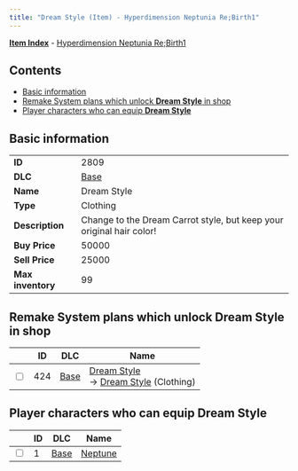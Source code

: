```yaml
---
title: "Dream Style (Item) - Hyperdimension Neptunia Re;Birth1"
---
```


[**Item Index**](/neptunia/rb1/item/index.html) - [Hyperdimension Neptunia Re;Birth1](/neptunia/rb1)

## Contents

- [Basic information](#basic-information)
- [Remake System plans which unlock **Dream Style** in shop](#remake-system-plans-which-unlock-dream-style-in-shop)
- [Player characters who can equip **Dream Style**](#player-characters-who-can-equip-dream-style)

## Basic information

|   |   |
| -- | -- |
| **ID** | 2809 |
| **DLC** | [Base](/neptunia/rb1/dlc/1-base.html) |
| **Name** | Dream Style |
| **Type** | Clothing |
| **Description** | Change to the Dream Carrot style, but keep your original hair color! |
| **Buy Price** | 50000 |
| **Sell Price** | 25000 |
| **Max inventory** | 99 |


## Remake System plans which unlock **Dream Style** in shop

|    | ID | DLC | Name |
| -- | -- | --- | ---- |
| <input type="checkbox" id="rb1-remake-1-424" class="trackbox" /> | 424 | [Base](/neptunia/rb1/dlc/1-base.html) | [Dream Style](/neptunia/rb1/remake/1-424-dream-style.html)<br /> → [Dream Style](/neptunia/rb1/item/1-2809-dream-style.html) (Clothing) |


## Player characters who can equip **Dream Style**

|    | ID | DLC | Name |
| -- | -- | --- | ---- |
| <input type="checkbox" id="rb1-player-1-1" class="trackbox" /> | 1 | [Base](/neptunia/rb1/dlc/1-base.html) | [Neptune](/neptunia/rb1/player/1-1-neptune.html) |
